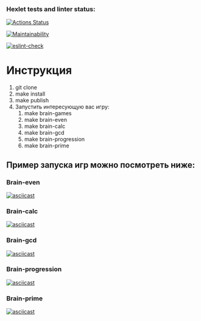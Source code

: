 ### Hexlet tests and linter status:
[![Actions Status](https://github.com/Zhidkov-Egor/frontend-project-lvl1/workflows/hexlet-check/badge.svg)](https://github.com/Zhidkov-Egor/frontend-project-lvl1/actions)

[![Maintainability](https://api.codeclimate.com/v1/badges/15725dcea6a475974ac6/maintainability)](https://codeclimate.com/github/Zhidkov-Egor/frontend-project-lvl1/maintainability)

[![eslint-check](https://github.com/Zhidkov-Egor/frontend-project-lvl1/actions/workflows/eslint-check.yml/badge.svg)](https://github.com/Zhidkov-Egor/frontend-project-lvl1/actions/workflows/eslint-check.yml)

# Инструкция
1) git clone
2) make install
3) make publish
4) Запустить интересующую вас игру:
   1) make brain-games
   2) make brain-even
   3) make brain-calc
   4) make brain-gcd
   5) make brain-progression
   6) make brain-prime

## Пример запуска игр можно посмотреть ниже:

### Brain-even
[![asciicast](https://asciinema.org/a/TmUoxfnXhPouTAA4zldDf2GEa.svg)](https://asciinema.org/a/TmUoxfnXhPouTAA4zldDf2GEa)
### Brain-calc
[![asciicast](https://asciinema.org/a/RZ0kZwUoShhZzIOqbO7vSmBFK.svg)](https://asciinema.org/a/RZ0kZwUoShhZzIOqbO7vSmBFK)
### Brain-gcd
[![asciicast](https://asciinema.org/a/FWtgZb7d3mPjgzATV1eVsFGFA.svg)](https://asciinema.org/a/FWtgZb7d3mPjgzATV1eVsFGFA)
### Brain-progression
[![asciicast](https://asciinema.org/a/AoRVncFlSYRg8D7zCNVV1QzrD.svg)](https://asciinema.org/a/AoRVncFlSYRg8D7zCNVV1QzrD)
### Brain-prime
[![asciicast](https://asciinema.org/a/fO6wbWNK6DdcgbKq8oes6fAvZ.svg)](https://asciinema.org/a/fO6wbWNK6DdcgbKq8oes6fAvZ)